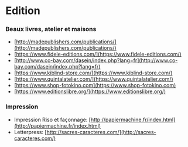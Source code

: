 # Edition

### Beaux livres, atelier et maisons

* [http://madepublishers.com/publications/](http://madepublishers.com/publications/)
* [https://www.fidele-editions.com/](https://www.fidele-editions.com/)
* [http://www.co-bay.com/dasein/index.php?lang=fr](http://www.co-bay.com/dasein/index.php?lang=fr)
* [https://www.kiblind-store.com/](https://www.kiblind-store.com/)
* [https://www.quintalatelier.com/](https://www.quintalatelier.com/)
* [https://www.shop-fotokino.com](https://www.shop-fotokino.com)
* [https://www.editionslibre.org/](https://www.editionslibre.org/)

### Impression

* Impression Riso et façonnage: [http://papiermachine.fr/index.html](http://papiermachine.fr/index.html)
* Letterpress: [http://sacres-caracteres.com/](http://sacres-caracteres.com/)

